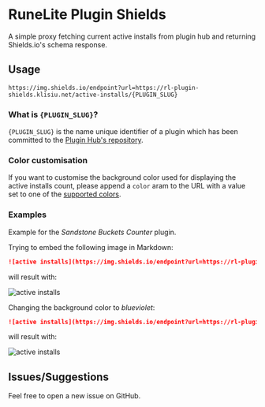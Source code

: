 # RuneLite Plugin Shields

A simple proxy fetching current active installs from plugin hub and returning Shields.io's schema response.

## Usage

`https://img.shields.io/endpoint?url=https://rl-plugin-shields.klisiu.net/active-installs/{PLUGIN_SLUG}`

### What is `{PLUGIN_SLUG}`?

`{PLUGIN_SLUG}` is the name unique identifier of a plugin which has been committed to the
[Plugin Hub's repository](https://github.com/runelite/plugin-hub/tree/master/plugins).

### Color customisation

If you want to customise the background color used for displaying the active installs count, please append a `color` aram to the URL with a value set to one of the [supported colors](https://shields.io/#colors).

### Examples

Example for the _Sandstone Buckets Counter_ plugin.

Trying to embed the following image in Markdown:

```markdown
![active installs](https://img.shields.io/endpoint?url=https://rl-plugin-shields.klisiu.net/active-installs/sandstone-buckets-counter)
```

will result with:

![active installs](https://img.shields.io/endpoint?url=https://rl-plugin-shields.klisiu.net/active-installs/sandstone-buckets-counter)

Changing the background color to _blueviolet_:

```markdown
![active installs](https://img.shields.io/endpoint?url=https://rl-plugin-shields.klisiu.net/active-installs/sandstone-buckets-counter&color=blueviolet)
```

will result with:

![active installs](https://img.shields.io/endpoint?url=https://rl-plugin-shields.klisiu.net/active-installs/sandstone-buckets-counter&color=blueviolet)

## Issues/Suggestions

Feel free to open a new issue on GitHub.
